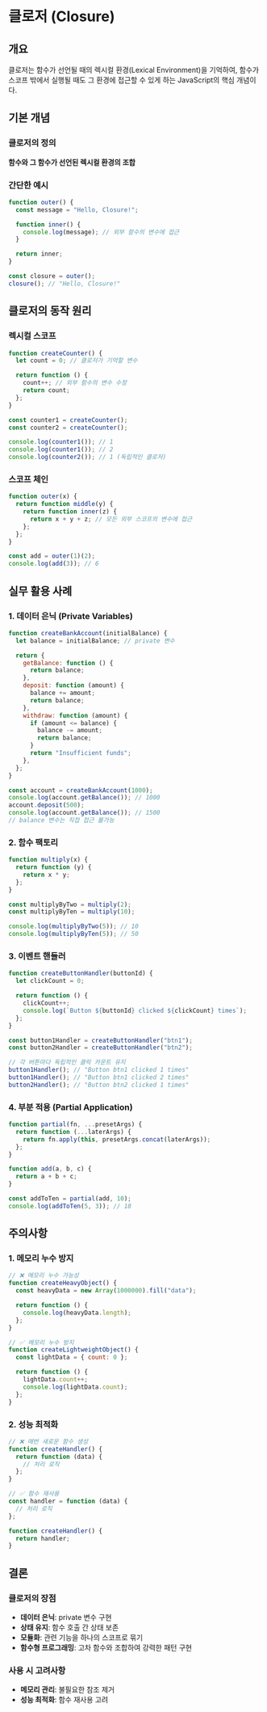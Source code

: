 # 클로저 (Closure)

## 개요

클로저는 함수가 선언될 때의 렉시컬 환경(Lexical Environment)을 기억하여, 함수가 스코프 밖에서 실행될 때도 그 환경에 접근할 수 있게 하는 JavaScript의 핵심 개념이다.

## 기본 개념

### 클로저의 정의

**함수와 그 함수가 선언된 렉시컬 환경의 조합**

### 간단한 예시

```javascript
function outer() {
  const message = "Hello, Closure!";

  function inner() {
    console.log(message); // 외부 함수의 변수에 접근
  }

  return inner;
}

const closure = outer();
closure(); // "Hello, Closure!"
```

## 클로저의 동작 원리

### 렉시컬 스코프

```javascript
function createCounter() {
  let count = 0; // 클로저가 기억할 변수

  return function () {
    count++; // 외부 함수의 변수 수정
    return count;
  };
}

const counter1 = createCounter();
const counter2 = createCounter();

console.log(counter1()); // 1
console.log(counter1()); // 2
console.log(counter2()); // 1 (독립적인 클로저)
```

### 스코프 체인

```javascript
function outer(x) {
  return function middle(y) {
    return function inner(z) {
      return x + y + z; // 모든 외부 스코프의 변수에 접근
    };
  };
}

const add = outer(1)(2);
console.log(add(3)); // 6
```

## 실무 활용 사례

### 1. 데이터 은닉 (Private Variables)

```javascript
function createBankAccount(initialBalance) {
  let balance = initialBalance; // private 변수

  return {
    getBalance: function () {
      return balance;
    },
    deposit: function (amount) {
      balance += amount;
      return balance;
    },
    withdraw: function (amount) {
      if (amount <= balance) {
        balance -= amount;
        return balance;
      }
      return "Insufficient funds";
    },
  };
}

const account = createBankAccount(1000);
console.log(account.getBalance()); // 1000
account.deposit(500);
console.log(account.getBalance()); // 1500
// balance 변수는 직접 접근 불가능
```

### 2. 함수 팩토리

```javascript
function multiply(x) {
  return function (y) {
    return x * y;
  };
}

const multiplyByTwo = multiply(2);
const multiplyByTen = multiply(10);

console.log(multiplyByTwo(5)); // 10
console.log(multiplyByTen(5)); // 50
```

### 3. 이벤트 핸들러

```javascript
function createButtonHandler(buttonId) {
  let clickCount = 0;

  return function () {
    clickCount++;
    console.log(`Button ${buttonId} clicked ${clickCount} times`);
  };
}

const button1Handler = createButtonHandler("btn1");
const button2Handler = createButtonHandler("btn2");

// 각 버튼마다 독립적인 클릭 카운트 유지
button1Handler(); // "Button btn1 clicked 1 times"
button1Handler(); // "Button btn1 clicked 2 times"
button2Handler(); // "Button btn2 clicked 1 times"
```

### 4. 부분 적용 (Partial Application)

```javascript
function partial(fn, ...presetArgs) {
  return function (...laterArgs) {
    return fn.apply(this, presetArgs.concat(laterArgs));
  };
}

function add(a, b, c) {
  return a + b + c;
}

const addToTen = partial(add, 10);
console.log(addToTen(5, 3)); // 18
```

## 주의사항

### 1. 메모리 누수 방지

```javascript
// ❌ 메모리 누수 가능성
function createHeavyObject() {
  const heavyData = new Array(1000000).fill("data");

  return function () {
    console.log(heavyData.length);
  };
}

// ✅ 메모리 누수 방지
function createLightweightObject() {
  const lightData = { count: 0 };

  return function () {
    lightData.count++;
    console.log(lightData.count);
  };
}
```

### 2. 성능 최적화

```javascript
// ❌ 매번 새로운 함수 생성
function createHandler() {
  return function (data) {
    // 처리 로직
  };
}

// ✅ 함수 재사용
const handler = function (data) {
  // 처리 로직
};

function createHandler() {
  return handler;
}
```

## 결론

### 클로저의 장점

- **데이터 은닉**: private 변수 구현
- **상태 유지**: 함수 호출 간 상태 보존
- **모듈화**: 관련 기능을 하나의 스코프로 묶기
- **함수형 프로그래밍**: 고차 함수와 조합하여 강력한 패턴 구현

### 사용 시 고려사항

- **메모리 관리**: 불필요한 참조 제거
- **성능 최적화**: 함수 재사용 고려
